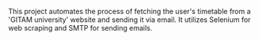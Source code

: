 This project automates the process of fetching the user's timetable from a  'GITAM university' website and sending it via email. It utilizes Selenium for web scraping and SMTP for sending emails.
